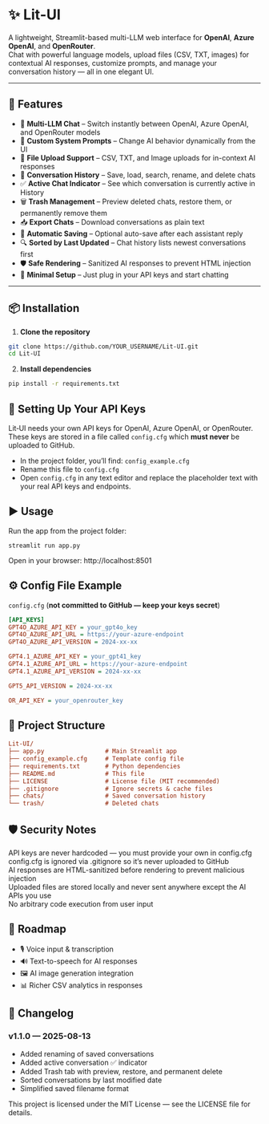 # ✨ Lit-UI

A lightweight, Streamlit-based multi-LLM web interface for **OpenAI**, **Azure OpenAI**, and **OpenRouter**.  
Chat with powerful language models, upload files (CSV, TXT, images) for contextual AI responses, customize prompts, and manage your conversation history — all in one elegant UI.

---

## 🚀 Features
- 💬 **Multi-LLM Chat** – Switch instantly between OpenAI, Azure OpenAI, and OpenRouter models
- 📝 **Custom System Prompts** – Change AI behavior dynamically from the UI
- 📁 **File Upload Support** – CSV, TXT, and Image uploads for in-context AI responses
- 💾 **Conversation History** – Save, load, search, rename, and delete chats
- ✅ **Active Chat Indicator** – See which conversation is currently active in History
- 🗑️ **Trash Management** – Preview deleted chats, restore them, or permanently remove them
- 📥 **Export Chats** – Download conversations as plain text
- 🔄 **Automatic Saving** – Optional auto-save after each assistant reply
- 🔍 **Sorted by Last Updated** – Chat history lists newest conversations first
- 🛡️ **Safe Rendering** – Sanitized AI responses to prevent HTML injection
- 🎯 **Minimal Setup** – Just plug in your API keys and start chatting

---

## 📦 Installation

1. **Clone the repository**
```bash
git clone https://github.com/YOUR_USERNAME/Lit-UI.git
cd Lit-UI
```

2. **Install dependencies**
```bash
pip install -r requirements.txt
```

## 🔑 Setting Up Your API Keys

Lit‑UI needs your own API keys for OpenAI, Azure OpenAI, or OpenRouter.  
These keys are stored in a file called `config.cfg` which **must never** be uploaded to GitHub.


- In the project folder, you’ll find: `config_example.cfg`  
- Rename this file to `config.cfg`  
- Open `config.cfg` in any text editor and replace the placeholder text with your real API keys and endpoints.



## ▶️ Usage
Run the app from the project folder:

`streamlit run app.py`

Open in your browser:
http://localhost:8501

## ⚙️ Config File Example
`config.cfg` (**not committed to GitHub — keep your keys secret**)

```ini
[API_KEYS]
GPT4O_AZURE_API_KEY = your_gpt4o_key
GPT4O_AZURE_API_URL = https://your-azure-endpoint
GPT4O_AZURE_API_VERSION = 2024-xx-xx

GPT4.1_AZURE_API_KEY = your_gpt41_key
GPT4.1_AZURE_API_URL = https://your-azure-endpoint
GPT4.1_AZURE_API_VERSION = 2024-xx-xx

GPT5_API_VERSION = 2024-xx-xx

OR_API_KEY = your_openrouter_key
```


## 📂 Project Structure
```ini
Lit-UI/
├── app.py                 # Main Streamlit app
├── config_example.cfg     # Template config file
├── requirements.txt       # Python dependencies
├── README.md              # This file
├── LICENSE                # License file (MIT recommended)
├── .gitignore             # Ignore secrets & cache files
├── chats/                 # Saved conversation history
└── trash/                 # Deleted chats
```
## 🛡 Security Notes
API keys are never hardcoded — you must provide your own in config.cfg  
config.cfg is ignored via .gitignore so it’s never uploaded to GitHub  
AI responses are HTML-sanitized before rendering to prevent malicious injection  
Uploaded files are stored locally and never sent anywhere except the AI APIs you use  
No arbitrary code execution from user input  


## 📌 Roadmap
- 🎙️ Voice input & transcription
- 🔊 Text-to-speech for AI responses
- 🖼 AI image generation integration
- 📊 Richer CSV analytics in responses

## 📜 Changelog
### v1.1.0 — 2025-08-13
- Added renaming of saved conversations
- Added active conversation ✅ indicator
- Added Trash tab with preview, restore, and permanent delete
- Sorted conversations by last modified date
- Simplified saved filename format

This project is licensed under the MIT License — see the LICENSE file for details.
